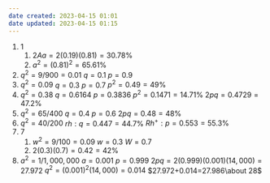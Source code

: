 ```yaml
---
date created: 2023-04-15 01:01
date updated: 2023-04-15 01:15
---
```


1. 1
   1. $2Aa=2(0.19)(0.81)=30.78\%$
   2. $a^2=(0.81)^2=65.61\%$
2. $q^2=9/900=0.01$
   $q=0.1$
   $p=0.9$
3. $q^2=0.09$
   $q=0.3$
   $p=0.7$
   $p^2=0.49=49\%$
4. $q^2=0.38$
   $q=0.6164$
   $p=0.3836$
   $p^2=0.1471=14.71\%$
   $2pq=0.4729=47.2\%$
5. $q^2=65/400$
   $q=0.4$
   $p=0.6$
   $2pq=0.48=48\%$
6. $q^2=40/200$
   $rh:q=0.447=44.7\%$
   $Rh^+:p=0.553=55.3\%$
7. 7
	1. $w^2=9/100=0.09$
	   $w=0.3$
	   $W=0.7$
	2. $2(0.3)(0.7)=0.42=42\%$
8. $a^2=1/1,000,000$
   $a=0.001$
   $p=0.999$
   $2pq=2(0.999)(0.001)(14,000)=27.972$
   $q^2=(0.001)^2(14,000)=0.014$
   $27.972+0.014=27.986\about 28$
   
   